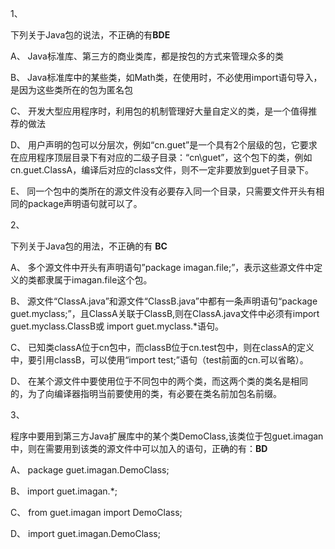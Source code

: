 1、

下列关于Java包的说法，不正确的有**BDE**

A、
Java标准库、第三方的商业类库，都是按包的方式来管理众多的类

B、
Java标准库中的某些类，如Math类，在使用时，不必使用import语句导入，是因为这些类所在的包为匿名包

C、
开发大型应用程序时，利用包的机制管理好大量自定义的类，是一个值得推荐的做法

D、
用户声明的包可以分层次，例如“cn.guet”是一个具有2个层级的包，它要求在应用程序顶层目录下有对应的二级子目录：“cn\guet”，这个包下的类，例如cn.guet.ClassA，编译后对应的class文件，则不一定非要放到guet子目录下。

E、
同一个包中的类所在的源文件没有必要存入同一个目录，只需要文件开头有相同的package声明语句就可以了。

2、

下列关于Java包的用法，不正确的有 **BC**

A、
多个源文件中开头有声明语句”package imagan.file;”，表示这些源文件中定义的类都隶属于imagan.file这个包。

B、
源文件“ClassA.java”和源文件“ClassB.java”中都有一条声明语句“package guet.myclass;”，且ClassA关联于ClassB,则在ClassA.java文件中必须有import guet.myclass.ClassB或 import guet.myclass.*语句。

C、
已知类classA位于cn包中，而classB位于cn.test包中，则在classA的定义中，要引用classB，可以使用“import test;”语句（test前面的cn.可以省略）。

D、
在某个源文件中要使用位于不同包中的两个类，而这两个类的类名是相同的，为了向编译器指明当前要使用的类，有必要在类名前加包名前缀。

3、

程序中要用到第三方Java扩展库中的某个类DemoClass,该类位于包guet.imagan中，则在需要用到该类的源文件中可以加入的语句，正确的有：**BD**

A、
package guet.imagan.DemoClass;

B、
import guet.imagan.*;

C、
from guet.imagan import DemoClass;

D、
import guet.imagan.DemoClass;